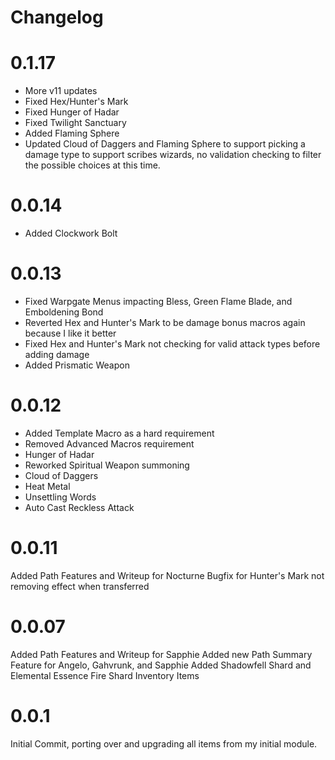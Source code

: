 # Changelog
# 0.1.17
* More v11 updates
* Fixed Hex/Hunter's Mark
* Fixed Hunger of Hadar
* Fixed Twilight Sanctuary
* Added Flaming Sphere
* Updated Cloud of Daggers and Flaming Sphere to support picking a damage type to support scribes wizards, no validation checking to filter the possible choices at this time.

# 0.0.14
* Added Clockwork Bolt

# 0.0.13
* Fixed Warpgate Menus impacting Bless, Green Flame Blade, and Emboldening Bond
* Reverted Hex and Hunter's Mark to be damage bonus macros again because I like it better
* Fixed Hex and Hunter's Mark not checking for valid attack types before adding damage
* Added Prismatic Weapon

# 0.0.12
* Added Template Macro as a hard requirement
* Removed Advanced Macros requirement
* Hunger of Hadar
* Reworked Spiritual Weapon summoning
* Cloud of Daggers
* Heat Metal
* Unsettling Words
* Auto Cast Reckless Attack

# 0.0.11
Added Path Features and Writeup for Nocturne
Bugfix for Hunter's Mark not removing effect when transferred

# 0.0.07
Added Path Features and Writeup for Sapphie
Added new Path Summary Feature for Angelo, Gahvrunk, and Sapphie
Added Shadowfell Shard and Elemental Essence Fire Shard Inventory Items

# 0.0.1
Initial Commit, porting over and upgrading all items from my initial module.
